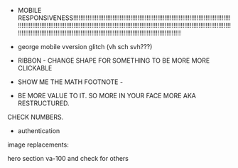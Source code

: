 

- MOBILE RESPONSIVENESS!!!!!!!!!!!!!!!!!!!!!!!!!!!!!!!!!!!!!!!!!!!!!!!!!!!!!!!!!!!!!!!!!!!!!!!!!!!!!!!!!!!!!!!!!!!!!!!!!!!!!!!!!!!!!!!!!!!!!!!!!!!!!!!!!!!!!!!!!!!!!!!!!!!!!!!!!!!!!!!!!!!!!!!!!!!!!!!!!!!!!!!!!!!!!!!!!!!!!!!!!!!!!!!!!!!!!!!!!!!!!!!!!!!!!!!!!!!!!!!!!!!!!!!!!!!!!!!!!!!!!!!!!!!!!!!!!!!!!!!!!!!!!!!!!!!!!!!!!!
- 
	george mobile vversion glitch (vh sch svh???)


- RIBBON - CHANGE SHAPE FOR SOMETHING TO BE MORE MORE CLICKABLE



- SHOW ME THE MATH FOOTNOTE - 
- 
	BE MORE VALUE TO IT. SO MORE IN YOUR FACE MORE AKA RESTRUCTURED.


CHECK NUMBERS. 

- authentication


image replacements:

hero section
va-100
and check for others

